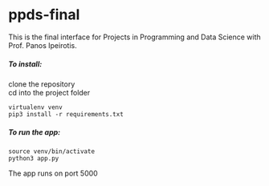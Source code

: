 # ppds-final

This is the final interface for Projects in Programming and Data Science with Prof. Panos Ipeirotis.

##### To install:

clone the repository<br>
cd into the project folder<br>

`virtualenv venv`<br>
`pip3 install -r requirements.txt`<br>

##### To run the app:

`source venv/bin/activate`<br>
`python3 app.py`<br>

The app runs on port 5000

